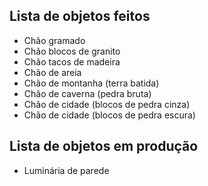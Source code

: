 ## Lista de objetos feitos

- Chão gramado
- Chão blocos de granito
- Chão tacos de madeira
- Chão de areia
- Chão de montanha (terra batida)
- Chão de caverna (pedra bruta)
- Chão de cidade (blocos de pedra cinza)
- Chão de cidade (blocos de pedra escura)

## Lista de objetos em produção

- Luminária de parede
